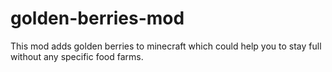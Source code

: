 # golden-berries-mod
This mod adds golden berries to minecraft which could help you to stay full without any specific food farms.
